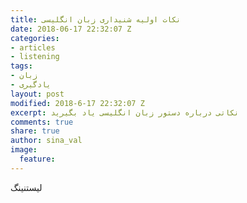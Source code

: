 ```yaml
---
title: نکات اولیه شنیداری زبان انگلیسی
date: 2018-06-17 22:32:07 Z
categories:
- articles
- listening
tags:
- زبان
- یادگیری
layout: post
modified: 2018-6-17 22:32:07 Z
excerpt: نکاتی درباره دستور زبان انگلیسی یاد بگیرید
comments: true
share: true
author: sina_val
image:
  feature: 
---
```

لیستنینگ